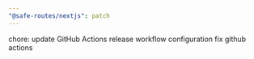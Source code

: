 ```yaml
---
"@safe-routes/nextjs": patch
---
```


chore: update GitHub Actions release workflow configuration
fix github actions
